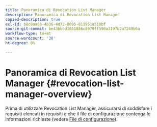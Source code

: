 ```yaml
---
title: Panoramica di Revocation List Manager
description: Panoramica di Revocation List Manager
copied-description: true
exl-id: b8c8aa66-4b36-4d72-8095-811951a510bf
source-git-commit: be43bbbd1051886c8979ff590a3197b2a7249b6a
workflow-type: tm+mt
source-wordcount: '38'
ht-degree: 0%

---
```


# Panoramica di Revocation List Manager {#revocation-list-manager-overview}

Prima di utilizzare Revocation List Manager, assicurarsi di soddisfare i requisiti elencati in requisiti e che il file di configurazione contenga le informazioni richieste (vedere [File di configurazione](../policy-revocation-list-manager/revocation-config-file-props.md)).
